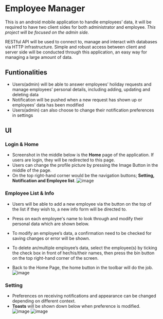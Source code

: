 # Employee Manager

This is an android mobile application to handle employees’ data, it will be required to have two client sides for both administrator and employee. *This project will be focused on the admin side.*  

RESTful API will be used to connect to, manage and interact with databases via HTTP infrastructure. Simple and robust access between client and server side will be conducted through this application, an easy way for managing a large amount of data. 

## Funtionalities
- Users(admin) will be able to answer employees’ holiday requests and manage employees’ personal details, including adding, updating and deleting data
- Notification will be pushed when a new request has shown up or employees’ data has been modified
- Users(admin) can also choose to change their notification preferences in settings

## UI
### Login & Home
- Screenshot in the middle below is the **Home** page of the application. If users are login, they will be redirected to this page.
- Users can change the profile picture by pressing the Image Button in the middle of the page. 
- On the top right-hand corner would be the navigation buttons; **Setting, Notification and Employee list**.
![image](https://user-images.githubusercontent.com/92019943/214245287-d84d082b-8ca3-48b0-bf23-353954c863e5.png)

### Employee List & Info 
- Users will be able to add a new employee via the button on the top of the list if they wish to, a new info form will be directed to. 
- Press on each employee's name to look through and modify their personal data which are shown below.
- To modify an employee’s data, a confirmation need to be checked for saving changes or error will be shown. 

- To delete an/multiple employee’s data, select the employee(s) by ticking the check box in front of her/his/their names, then press the bin button on the top right-hand corner of the screen. 
- Back to the Home Page, the home button in the toolbar will do the job.  
![image](https://user-images.githubusercontent.com/92019943/214243076-ee007ca6-9cd1-428d-b4da-920073d08035.png)

### Setting
- Preferences on receiving notifications and appearance can be changed depending on different context. 
- **Toasts** will be shown down below when preference is modified.   
![image](https://user-images.githubusercontent.com/92019943/214243326-00ce50d3-d60b-4645-be12-bd9aed507793.png)
![image](https://user-images.githubusercontent.com/92019943/214242142-f589be7d-bbe5-418f-b321-f991e672abdd.png)
